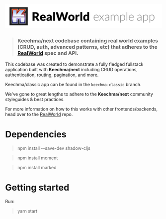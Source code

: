 # ![RealWorld Example App](logo.png)

> ### Keechma/next codebase containing real world examples (CRUD, auth, advanced patterns, etc) that adheres to the [RealWorld](https://github.com/gothinkster/realworld) spec and API.

This codebase was created to demonstrate a fully fledged fullstack application built with **Keechma/next** including CRUD operations, authentication, routing, pagination, and more.

Keechma/classic app can be found in the `keechma-classic` branch.

We've gone to great lengths to adhere to the **Keechma/next** community styleguides & best practices.

For more information on how to this works with other frontends/backends, head over to the [RealWorld](https://github.com/gothinkster/realworld) repo.

# Dependencies

> npm install --save-dev shadow-cljs

> npm install moment

> npm install marked

# Getting started

Run:

> yarn start
